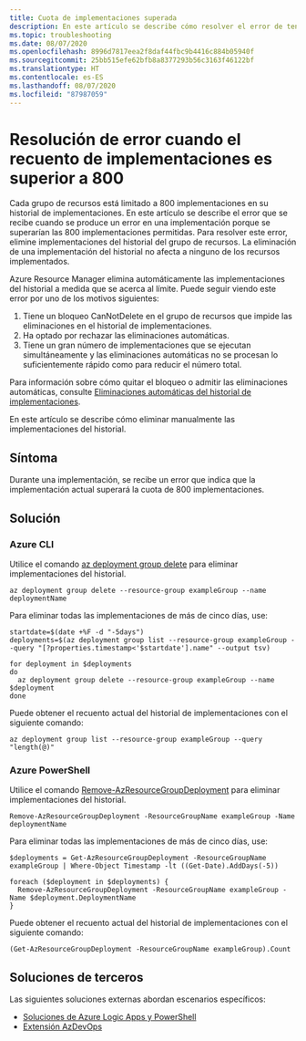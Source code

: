 ```yaml
---
title: Cuota de implementaciones superada
description: En este artículo se describe cómo resolver el error de tener más de 800 implementaciones en el historial del grupo de recursos.
ms.topic: troubleshooting
ms.date: 08/07/2020
ms.openlocfilehash: 8996d7817eea2f8daf44fbc9b4416c884b05940f
ms.sourcegitcommit: 25bb515efe62bfb8a8377293b56c3163f46122bf
ms.translationtype: HT
ms.contentlocale: es-ES
ms.lasthandoff: 08/07/2020
ms.locfileid: "87987059"
---
```

# <a name="resolve-error-when-deployment-count-exceeds-800"></a>Resolución de error cuando el recuento de implementaciones es superior a 800

Cada grupo de recursos está limitado a 800 implementaciones en su historial de implementaciones. En este artículo se describe el error que se recibe cuando se produce un error en una implementación porque se superarían las 800 implementaciones permitidas. Para resolver este error, elimine implementaciones del historial del grupo de recursos. La eliminación de una implementación del historial no afecta a ninguno de los recursos implementados.

Azure Resource Manager elimina automáticamente las implementaciones del historial a medida que se acerca al límite. Puede seguir viendo este error por uno de los motivos siguientes:

1. Tiene un bloqueo CanNotDelete en el grupo de recursos que impide las eliminaciones en el historial de implementaciones.
1. Ha optado por rechazar las eliminaciones automáticas.
1. Tiene un gran número de implementaciones que se ejecutan simultáneamente y las eliminaciones automáticas no se procesan lo suficientemente rápido como para reducir el número total.

Para información sobre cómo quitar el bloqueo o admitir las eliminaciones automáticas, consulte [Eliminaciones automáticas del historial de implementaciones](deployment-history-deletions.md).

En este artículo se describe cómo eliminar manualmente las implementaciones del historial.

## <a name="symptom"></a>Síntoma

Durante una implementación, se recibe un error que indica que la implementación actual superará la cuota de 800 implementaciones.

## <a name="solution"></a>Solución

### <a name="azure-cli"></a>Azure CLI

Utilice el comando [az deployment group delete](/cli/azure/group/deployment) para eliminar implementaciones del historial.

```azurecli-interactive
az deployment group delete --resource-group exampleGroup --name deploymentName
```

Para eliminar todas las implementaciones de más de cinco días, use:

```azurecli-interactive
startdate=$(date +%F -d "-5days")
deployments=$(az deployment group list --resource-group exampleGroup --query "[?properties.timestamp<'$startdate'].name" --output tsv)

for deployment in $deployments
do
  az deployment group delete --resource-group exampleGroup --name $deployment
done
```

Puede obtener el recuento actual del historial de implementaciones con el siguiente comando:

```azurecli-interactive
az deployment group list --resource-group exampleGroup --query "length(@)"
```

### <a name="azure-powershell"></a>Azure PowerShell

Utilice el comando [Remove-AzResourceGroupDeployment](/powershell/module/az.resources/remove-azresourcegroupdeployment) para eliminar implementaciones del historial.

```azurepowershell-interactive
Remove-AzResourceGroupDeployment -ResourceGroupName exampleGroup -Name deploymentName
```

Para eliminar todas las implementaciones de más de cinco días, use:

```azurepowershell-interactive
$deployments = Get-AzResourceGroupDeployment -ResourceGroupName exampleGroup | Where-Object Timestamp -lt ((Get-Date).AddDays(-5))

foreach ($deployment in $deployments) {
  Remove-AzResourceGroupDeployment -ResourceGroupName exampleGroup -Name $deployment.DeploymentName
}
```

Puede obtener el recuento actual del historial de implementaciones con el siguiente comando:

```azurepowershell-interactive
(Get-AzResourceGroupDeployment -ResourceGroupName exampleGroup).Count
```

## <a name="third-party-solutions"></a>Soluciones de terceros

Las siguientes soluciones externas abordan escenarios específicos:

* [Soluciones de Azure Logic Apps y PowerShell](https://devkimchi.com/2018/05/30/managing-excessive-arm-deployment-histories-with-logic-apps/)
* [Extensión AzDevOps](https://github.com/christianwaha/AzureDevOpsExtensionCleanRG)
